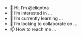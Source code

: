 - 👋 Hi, I’m @eliqntna
- 👀 I’m interested in ...
- 🌱 I’m currently learning ...
- 💞️ I’m looking to collaborate on ...
- 📫 How to reach me ...

<!---
eliqntna/eliqntna is a ✨ special ✨ repository because its `README.md` (this file) appears on your GitHub profile.
You can click the Preview link to take a look at your changes.
--->
